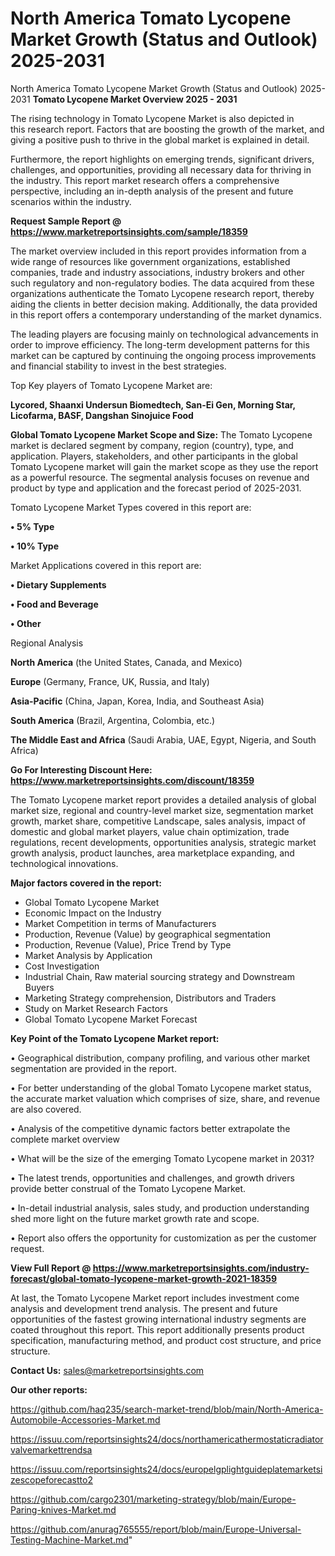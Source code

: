# North America Tomato Lycopene Market Growth (Status and Outlook) 2025-2031
North America Tomato Lycopene Market Growth (Status and Outlook) 2025-2031
<Strong> Tomato Lycopene Market Overview 2025 - 2031</strong>

The rising technology in Tomato Lycopene Market is also depicted in this research report. Factors that are boosting the growth of the market, and giving a positive push to thrive in the global market is explained in detail.

Furthermore, the report highlights on emerging trends, significant drivers, challenges, and opportunities, providing all necessary data for thriving in the industry. This report market research offers a comprehensive perspective, including an in-depth analysis of the present and future scenarios within the industry.

<strong>Request Sample Report @ <a href=https://www.marketreportsinsights.com/sample/18359>https://www.marketreportsinsights.com/sample/18359</a></strong>

The market overview included in this report provides information from a wide range of resources like government organizations, established companies, trade and industry associations, industry brokers and other such regulatory and non-regulatory bodies. The data acquired from these organizations authenticate the Tomato Lycopene research report, thereby aiding the clients in better decision making. Additionally, the data provided in this report offers a contemporary understanding of the market dynamics.

The leading players are focusing mainly on technological advancements in order to improve efficiency. The long-term development patterns for this market can be captured by continuing the ongoing process improvements and financial stability to invest in the best strategies.

Top Key players of Tomato Lycopene Market are:

<strong>Lycored, Shaanxi Undersun Biomedtech, San-Ei Gen, Morning Star, Licofarma, BASF, Dangshan Sinojuice Food</strong>

<strong><b>Global Tomato Lycopene Market Scope and Size:</b></strong>
The Tomato Lycopene market is declared segment by company, region (country), type, and application. Players, stakeholders, and other participants in the global Tomato Lycopene market will gain the market scope as they use the report as a powerful resource. The segmental analysis focuses on revenue and product by type and application and the forecast period of 2025-2031.

Tomato Lycopene Market Types covered in this report are:

<strong>• 5% Type

• 10% Type</strong>

Market Applications covered in this report are:

<strong>• Dietary Supplements

• Food and Beverage

• Other</strong> 

Regional Analysis

<strong>North America</strong> (the United States, Canada, and Mexico)

<strong>Europe</strong> (Germany, France, UK, Russia, and Italy)

<strong>Asia-Pacific</strong> (China, Japan, Korea, India, and Southeast Asia)

<strong>South America</strong> (Brazil, Argentina, Colombia, etc.)

<strong>The Middle East and Africa</strong> (Saudi Arabia, UAE, Egypt, Nigeria, and South Africa)

<strong>Go For Interesting Discount Here: <a href=https://www.marketreportsinsights.com/discount/18359>https://www.marketreportsinsights.com/discount/18359</a></strong>

The Tomato Lycopene market report provides a detailed analysis of global market size, regional and country-level market size, segmentation market growth, market share, competitive Landscape, sales analysis, impact of domestic and global market players, value chain optimization, trade regulations, recent developments, opportunities analysis, strategic market growth analysis, product launches, area marketplace expanding, and technological innovations.

<strong><b>Major factors covered in the report:</b></strong>
<ul>
  <li>Global Tomato Lycopene Market </li>
  <li>Economic Impact on the Industry</li>
  <li>Market Competition in terms of Manufacturers</li>
  <li>Production, Revenue (Value) by geographical segmentation</li>
  <li>Production, Revenue (Value), Price Trend by Type</li>
  <li>Market Analysis by Application</li>
  <li>Cost Investigation</li>
  <li>Industrial Chain, Raw material sourcing strategy and Downstream Buyers</li>
  <li>Marketing Strategy comprehension, Distributors and Traders</li>
  <li>Study on Market Research Factors</li>
  <li>Global Tomato Lycopene Market Forecast</li>
</ul>

<strong><b>Key Point of the Tomato Lycopene Market report:</b></strong>

• Geographical distribution, company profiling, and various other market segmentation are provided in the report.

• For better understanding of the global Tomato Lycopene market status, the accurate market valuation which comprises of size, share, and revenue are also covered.

• Analysis of the competitive dynamic factors better extrapolate the complete market overview

• What will be the size of the emerging Tomato Lycopene market in 2031?

• The latest trends, opportunities and challenges, and growth drivers provide better construal of the Tomato Lycopene Market.

• In-detail industrial analysis, sales study, and production understanding shed more light on the future market growth rate and scope.

• Report also offers the opportunity for customization as per the customer request.

<strong><b>View Full Report @ <a href=https://www.marketreportsinsights.com/industry-forecast/global-tomato-lycopene-market-growth-2021-18359>https://www.marketreportsinsights.com/industry-forecast/global-tomato-lycopene-market-growth-2021-18359</a></b></strong>


At last, the Tomato Lycopene Market report includes investment come analysis and development trend analysis. The present and future opportunities of the fastest growing international industry segments are coated throughout this report. This report additionally presents product specification, manufacturing method, and product cost structure, and price structure.

<strong>Contact Us:</strong>
sales@marketreportsinsights.com

<strong>Our other reports:</strong>

<a href=https://github.com/haq235/search-market-trend/blob/main/North-America-Automobile-Accessories-Market.md>https://github.com/haq235/search-market-trend/blob/main/North-America-Automobile-Accessories-Market.md</a>

<a href=https://issuu.com/reportsinsights24/docs/northamericathermostaticradiatorvalvemarkettrendsa>https://issuu.com/reportsinsights24/docs/northamericathermostaticradiatorvalvemarkettrendsa</a>

<a href=https://issuu.com/reportsinsights24/docs/europelgplightguideplatemarketsizescopeforecastto2>https://issuu.com/reportsinsights24/docs/europelgplightguideplatemarketsizescopeforecastto2</a>

<a href=https://github.com/cargo2301/marketing-strategy/blob/main/Europe-Paring-knives-Market.md>https://github.com/cargo2301/marketing-strategy/blob/main/Europe-Paring-knives-Market.md</a>

<a href=https://github.com/anurag765555/report/blob/main/Europe-Universal-Testing-Machine-Market.md>https://github.com/anurag765555/report/blob/main/Europe-Universal-Testing-Machine-Market.md</a>"
